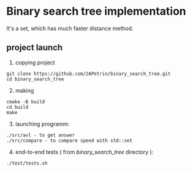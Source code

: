 # Binary search tree implementation

It's a set, which has much faster distance method.

## project launch

1. copying project
```
git clone https://github.com/2APetrin/binary_search_tree.git
cd binary_search_tree
```

2. making
```
cmake -B build
cd build
make
```

3. launching programm:
```
./src/avl - to get answer
./src/compare - to compare speed with std::set
```

4. end-to-end tests
( from *binary_search_tree* directory ):
```
./test/tests.sh
```